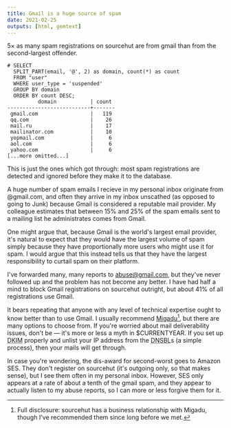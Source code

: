 ```yaml
---
title: Gmail is a huge source of spam
date: 2021-02-25
outputs: [html, gemtext]
---
```


5&times; as many spam registrations on sourcehut are from gmail than from the
second-largest offender.

```
# SELECT
  SPLIT_PART(email, '@', 2) as domain, count(*) as count
  FROM "user"
  WHERE user_type = 'suspended'
  GROUP BY domain
  ORDER BY count DESC;
          domain           | count
---------------------------+-------
 gmail.com                 |   119
 qq.com                    |    26
 mail.ru                   |    17
 mailinator.com            |    10
 yopmail.com               |     6
 aol.com                   |     6
 yahoo.com                 |     6
[...more omitted...]
```

This is just the ones which got through: most spam registrations are detected
and ignored before they make it to the database.

A huge number of spam emails I recieve in my personal inbox originate from
@gmail.com, and often they arrive in my inbox unscathed (as opposed to going to
Junk) because Gmail is considered a reputable mail provider. My colleague
estimates that between 15% and 25% of the spam emails sent to a mailing list he
administrates comes from Gmail.

One might argue that, because Gmail is the world's largest email provider, it's
natural to expect that they would have the largest volume of spam simply because
they have proportionally more users who might use it for spam. I would argue
that this instead tells us that they have the largest responsibility to curtail
spam on their platform.

I've forwarded many, many reports to abuse@gmail.com, but they've never followed
up and the problem has not become any better. I have had half a mind to block
Gmail registrations on sourcehut outright, but about 41% of all registrations
use Gmail.

It bears repeating that anyone with any level of technical expertise ought to
know better than to use Gmail. I usually recommend
[Migadu](https://www.migadu.com)[^1], but there are many options to choose from.
If you're worried about mail deliverability issues, don't be &mdash; it's more
or less a myth in $CURRENTYEAR. If you set up
<abbr title="DomainKeys Identified Mail, an means of verifying message authenticity">DKIM</abbr>
properly and unlist your IP address from the
<abbr title="DNS blocklists">DNSBL</abbr>s (a simple process), then your mails
will get through.

[^1]: Full disclosure: sourcehut has a business relationship with Migadu, though I've recommended them since long before we met.

In case you're wondering, the dis-award for second-worst goes to Amazon SES.
They don't register on sourcehut (it's outgoing only, so that makes sense), but
I see them often in my personal inbox. However, SES only appears at a rate of
about a tenth of the gmail spam, and they appear to actually listen to my abuse
reports, so I can more or less forgive them for it.
